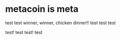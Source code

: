 # metacoin is meta

test
test
winner, winner, chicken dinner!!
test
test
test

test!
test
test!
test
